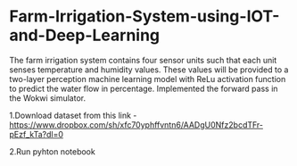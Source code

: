 # Farm-Irrigation-System-using-IOT-and-Deep-Learning
The farm irrigation system contains four sensor units such that each unit senses temperature and humidity values.
These values will be provided to a two-layer perception machine learning model with ReLu activation function to predict the water flow in percentage.
Implemented the forward pass in the Wokwi simulator.

1.Download dataset from this link - https://www.dropbox.com/sh/xfc70yphffvntn6/AADgU0Nfz2bcdTFr-pEzf_kTa?dl=0

2.Run pyhton notebook 

